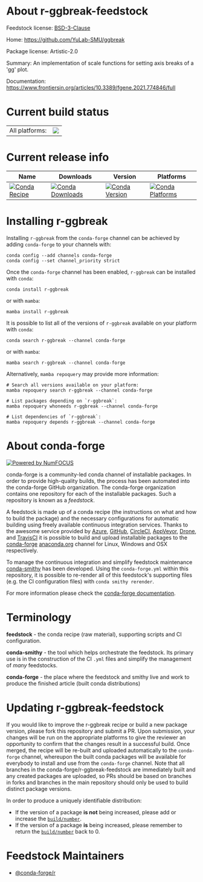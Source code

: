 About r-ggbreak-feedstock
=========================

Feedstock license: [BSD-3-Clause](https://github.com/conda-forge/r-ggbreak-feedstock/blob/main/LICENSE.txt)

Home: https://github.com/YuLab-SMU/ggbreak

Package license: Artistic-2.0

Summary: An implementation of scale functions for setting axis breaks of a 'gg' plot.

Documentation: https://www.frontiersin.org/articles/10.3389/fgene.2021.774846/full

Current build status
====================


<table><tr><td>All platforms:</td>
    <td>
      <a href="https://dev.azure.com/conda-forge/feedstock-builds/_build/latest?definitionId=18359&branchName=main">
        <img src="https://dev.azure.com/conda-forge/feedstock-builds/_apis/build/status/r-ggbreak-feedstock?branchName=main">
      </a>
    </td>
  </tr>
</table>

Current release info
====================

| Name | Downloads | Version | Platforms |
| --- | --- | --- | --- |
| [![Conda Recipe](https://img.shields.io/badge/recipe-r--ggbreak-green.svg)](https://anaconda.org/conda-forge/r-ggbreak) | [![Conda Downloads](https://img.shields.io/conda/dn/conda-forge/r-ggbreak.svg)](https://anaconda.org/conda-forge/r-ggbreak) | [![Conda Version](https://img.shields.io/conda/vn/conda-forge/r-ggbreak.svg)](https://anaconda.org/conda-forge/r-ggbreak) | [![Conda Platforms](https://img.shields.io/conda/pn/conda-forge/r-ggbreak.svg)](https://anaconda.org/conda-forge/r-ggbreak) |

Installing r-ggbreak
====================

Installing `r-ggbreak` from the `conda-forge` channel can be achieved by adding `conda-forge` to your channels with:

```
conda config --add channels conda-forge
conda config --set channel_priority strict
```

Once the `conda-forge` channel has been enabled, `r-ggbreak` can be installed with `conda`:

```
conda install r-ggbreak
```

or with `mamba`:

```
mamba install r-ggbreak
```

It is possible to list all of the versions of `r-ggbreak` available on your platform with `conda`:

```
conda search r-ggbreak --channel conda-forge
```

or with `mamba`:

```
mamba search r-ggbreak --channel conda-forge
```

Alternatively, `mamba repoquery` may provide more information:

```
# Search all versions available on your platform:
mamba repoquery search r-ggbreak --channel conda-forge

# List packages depending on `r-ggbreak`:
mamba repoquery whoneeds r-ggbreak --channel conda-forge

# List dependencies of `r-ggbreak`:
mamba repoquery depends r-ggbreak --channel conda-forge
```


About conda-forge
=================

[![Powered by
NumFOCUS](https://img.shields.io/badge/powered%20by-NumFOCUS-orange.svg?style=flat&colorA=E1523D&colorB=007D8A)](https://numfocus.org)

conda-forge is a community-led conda channel of installable packages.
In order to provide high-quality builds, the process has been automated into the
conda-forge GitHub organization. The conda-forge organization contains one repository
for each of the installable packages. Such a repository is known as a *feedstock*.

A feedstock is made up of a conda recipe (the instructions on what and how to build
the package) and the necessary configurations for automatic building using freely
available continuous integration services. Thanks to the awesome service provided by
[Azure](https://azure.microsoft.com/en-us/services/devops/), [GitHub](https://github.com/),
[CircleCI](https://circleci.com/), [AppVeyor](https://www.appveyor.com/),
[Drone](https://cloud.drone.io/welcome), and [TravisCI](https://travis-ci.com/)
it is possible to build and upload installable packages to the
[conda-forge](https://anaconda.org/conda-forge) [anaconda.org](https://anaconda.org/)
channel for Linux, Windows and OSX respectively.

To manage the continuous integration and simplify feedstock maintenance
[conda-smithy](https://github.com/conda-forge/conda-smithy) has been developed.
Using the ``conda-forge.yml`` within this repository, it is possible to re-render all of
this feedstock's supporting files (e.g. the CI configuration files) with ``conda smithy rerender``.

For more information please check the [conda-forge documentation](https://conda-forge.org/docs/).

Terminology
===========

**feedstock** - the conda recipe (raw material), supporting scripts and CI configuration.

**conda-smithy** - the tool which helps orchestrate the feedstock.
                   Its primary use is in the construction of the CI ``.yml`` files
                   and simplify the management of *many* feedstocks.

**conda-forge** - the place where the feedstock and smithy live and work to
                  produce the finished article (built conda distributions)


Updating r-ggbreak-feedstock
============================

If you would like to improve the r-ggbreak recipe or build a new
package version, please fork this repository and submit a PR. Upon submission,
your changes will be run on the appropriate platforms to give the reviewer an
opportunity to confirm that the changes result in a successful build. Once
merged, the recipe will be re-built and uploaded automatically to the
`conda-forge` channel, whereupon the built conda packages will be available for
everybody to install and use from the `conda-forge` channel.
Note that all branches in the conda-forge/r-ggbreak-feedstock are
immediately built and any created packages are uploaded, so PRs should be based
on branches in forks and branches in the main repository should only be used to
build distinct package versions.

In order to produce a uniquely identifiable distribution:
 * If the version of a package **is not** being increased, please add or increase
   the [``build/number``](https://docs.conda.io/projects/conda-build/en/latest/resources/define-metadata.html#build-number-and-string).
 * If the version of a package **is** being increased, please remember to return
   the [``build/number``](https://docs.conda.io/projects/conda-build/en/latest/resources/define-metadata.html#build-number-and-string)
   back to 0.

Feedstock Maintainers
=====================

* [@conda-forge/r](https://github.com/conda-forge/r/)

